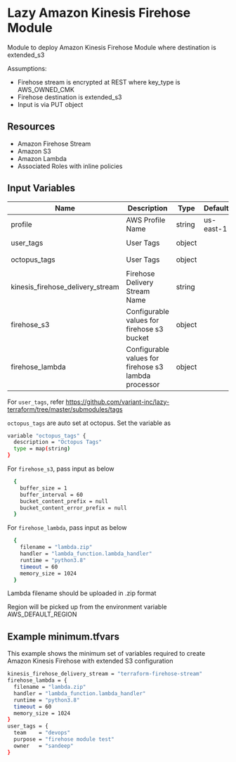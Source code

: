 # Lazy Amazon Kinesis Firehose Module

Module to deploy Amazon Kinesis Firehose Module where destination is extended_s3

Assumptions:
- Firehose stream is encrypted at REST where key_type is AWS_OWNED_CMK
- Firehose destination is extended_s3
- Input is via PUT object

## Resources

- Amazon Firehose Stream
- Amazon S3
- Amazon Lambda
- Associated Roles with inline policies

## Input Variables

| Name                      | Description                         | Type   | Default   | Example          |
| -----------               | ----------------------------------- | ------ | --------- | ---------------- |
| profile                   | AWS Profile Name                    | string | us-east-1 | us-west-2        |
| user_tags                 | User Tags                           | object |           | `see below`    |
| octopus_tags              | User Tags                           | object |           | `see below`    |
| kinesis_firehose_delivery_stream | Firehose Delivery Stream Name            | string |           | my-firehose-stream |
| firehose_s3        | Configurable values for firehose s3 bucket             | object |           | `see below`    |
| firehose_lambda    | Configurable values for firehose s3 lambda processor   | object |           | `see below`    |

For `user_tags`, refer <https://github.com/variant-inc/lazy-terraform/tree/master/submodules/tags>

`octopus_tags` are auto set at octopus. Set the variable as

```bash
variable "octopus_tags" {
  description = "Octopus Tags"
  type = map(string)
}
```
For `firehose_s3`, pass input as below

```bash
  {
    buffer_size = 1
    buffer_interval = 60
    bucket_content_prefix = null
    bucket_content_error_prefix = null
  }
```

For `firehose_lambda`, pass input as below

```bash
  {
    filename = "lambda.zip"
    handler = "lambda_function.lambda_handler"
    runtime = "python3.8"
    timeout = 60
    memory_size = 1024
  }
```
Lambda filename should be uploaded in .zip format

Region will be picked up from the environment variable AWS_DEFAULT_REGION

## Example minimum.tfvars
This example shows the minimum set of variables required to create Amazon Kinesis Firehose with extended S3 configuration

```bash
kinesis_firehose_delivery_stream = "terraform-firehose-stream"
firehose_lambda = {
  filename = "lambda.zip"
  handler = "lambda_function.lambda_handler"
  runtime = "python3.8"
  timeout = 60
  memory_size = 1024
}
user_tags = {
  team    = "devops"
  purpose = "firehose module test"
  owner   = "sandeep"
}
```
